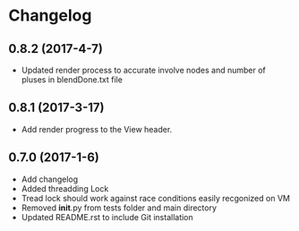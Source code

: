 # Changelog

## 0.8.2 (2017-4-7)

- Updated render process to accurate involve nodes and number of pluses in blendDone.txt file

## 0.8.1 (2017-3-17)

- Add render progress to the View header.

## 0.7.0 (2017-1-6)

- Add changelog
- Added threadding Lock
- Tread lock should work against race conditions easily recgonized on VM
- Removed __init__.py from tests folder and main directory
- Updated README.rst to include Git installation
